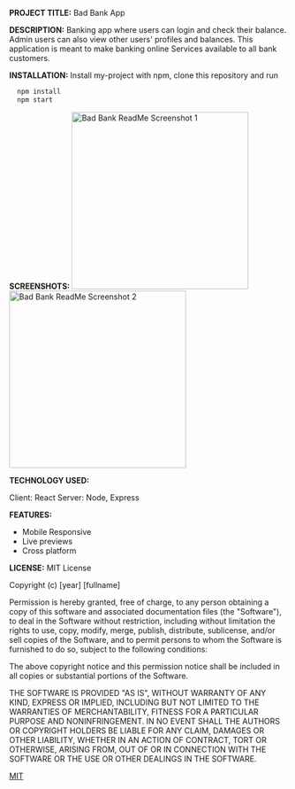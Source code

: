 **PROJECT TITLE:** Bad Bank App

**DESCRIPTION:**
Banking app where users can login and check their balance.
Admin users can also view other users' profiles and balances.
This application is meant to make banking online Services available to all bank customers.

**INSTALLATION:**
Install my-project with npm, clone this repository and run

```bash
  npm install 
  npm start
```
**SCREENSHOTS:**
<img width="320" alt="Bad Bank ReadMe Screenshot 1" src="https://user-images.githubusercontent.com/102835052/203337317-c2032a4d-eae5-45a6-af0a-4e4edeaab7c1.png">
<img width="320" alt="Bad Bank ReadMe Screenshot 2" src="https://user-images.githubusercontent.com/102835052/203337334-0a33b51f-5513-46ff-9e10-fbea35d7a7d8.png">


**TECHNOLOGY USED:**

Client: React
Server: Node, Express

**FEATURES:**

- Mobile Responsive
- Live previews
- Cross platform

**LICENSE:**
MIT License

Copyright (c) [year] [fullname]

Permission is hereby granted, free of charge, to any person obtaining a copy
of this software and associated documentation files (the "Software"), to deal
in the Software without restriction, including without limitation the rights
to use, copy, modify, merge, publish, distribute, sublicense, and/or sell
copies of the Software, and to permit persons to whom the Software is
furnished to do so, subject to the following conditions:

The above copyright notice and this permission notice shall be included in all
copies or substantial portions of the Software.

THE SOFTWARE IS PROVIDED "AS IS", WITHOUT WARRANTY OF ANY KIND, EXPRESS OR
IMPLIED, INCLUDING BUT NOT LIMITED TO THE WARRANTIES OF MERCHANTABILITY,
FITNESS FOR A PARTICULAR PURPOSE AND NONINFRINGEMENT. IN NO EVENT SHALL THE
AUTHORS OR COPYRIGHT HOLDERS BE LIABLE FOR ANY CLAIM, DAMAGES OR OTHER
LIABILITY, WHETHER IN AN ACTION OF CONTRACT, TORT OR OTHERWISE, ARISING FROM,
OUT OF OR IN CONNECTION WITH THE SOFTWARE OR THE USE OR OTHER DEALINGS IN THE
SOFTWARE.

[MIT](https://choosealicense.com/licenses/mit/)
